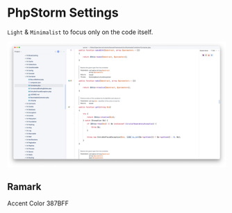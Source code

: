 # PhpStorm Settings

`Light` & `Minimalist` to focus only on the code itself.

<img  src="./screenshot.jpg" alt="screenshot"/>

## Ramark
Accent Color 387BFF